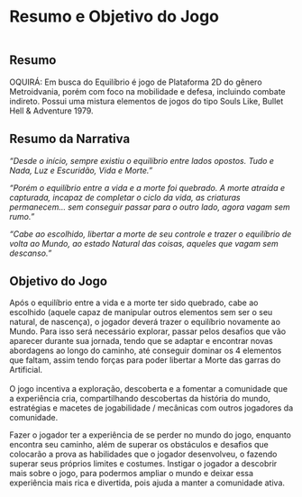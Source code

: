 # Resumo e Objetivo do Jogo

<figure><img src="../.gitbook/assets/MenuSite (1).gif" alt=""><figcaption></figcaption></figure>

## Resumo

OQUIRÁ: Em busca do Equilíbrio é jogo de Plataforma 2D do gênero Metroidvania, porém com foco na mobilidade e defesa, incluindo combate indireto. Possui uma mistura elementos de jogos do tipo Souls Like, Bullet Hell & Adventure 1979.

## Resumo da Narrativa

_“Desde o início, sempre existiu o equilíbrio entre lados opostos. Tudo e Nada, Luz e Escuridão, Vida e Morte.”_

_“Porém o equilíbrio entre a vida e a morte foi quebrado. A morte atraída e capturada, incapaz de completar o ciclo da vida, as criaturas permanecem… sem conseguir passar para o outro lado, agora vagam sem rumo.”_

_“Cabe ao escolhido, libertar a morte de seu controle e trazer o equilíbrio de volta ao Mundo, ao estado Natural das coisas, aqueles que vagam sem descanso.”_

## Objetivo do Jogo

Após o equilíbrio entre a vida e a morte ter sido quebrado, cabe ao escolhido (aquele capaz de manipular outros elementos sem ser o seu natural, de nascença), o jogador deverá trazer o equilíbrio novamente ao Mundo. Para isso será necessário explorar, passar pelos desafios que vão aparecer durante sua jornada, tendo que se adaptar e encontrar novas abordagens ao longo do caminho, até conseguir dominar os 4 elementos que faltam, assim tendo forças para poder libertar a Morte das garras do Artificial. \
\
O jogo incentiva a exploração, descoberta e a fomentar a comunidade que a experiência cria, compartilhando descobertas da história do mundo, estratégias e macetes de jogabilidade / mecânicas com outros jogadores da comunidade.&#x20;

Fazer o jogador ter a experiência de se perder no mundo do jogo, enquanto encontra seu caminho, além de superar os obstáculos e desafios que colocarão a prova as habilidades que o jogador desenvolveu, o fazendo superar seus próprios limites e costumes. Instigar o jogador a descobrir mais sobre o jogo, para podermos ampliar o mundo e deixar essa experiência mais rica e divertida, pois ajuda a manter a comunidade ativa.
